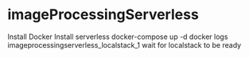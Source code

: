 # imageProcessingServerless

Install Docker
Install serverless
docker-compose up -d
docker logs imageprocessingserverless_localstack_1
wait for localstack to be ready